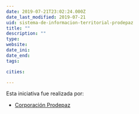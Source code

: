 ```yaml
---
date: 2019-07-21T23:02:24.000Z
date_last_modified: 2019-07-21
uid: sistema-de-informacion-territorial-prodepaz
title: ""
description: ""
type: 
website: 
date_ini: 
date_end: 
tags:

cities: 

---
```


Esta iniciativa fue realizada por:

- [Corporación Prodepaz](/organizaciones/corporacion-prodepaz)
